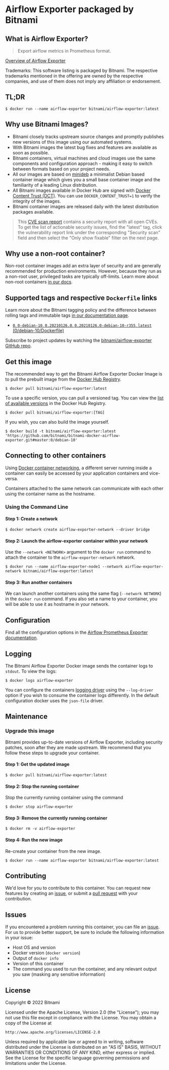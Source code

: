 # Airflow Exporter packaged by Bitnami

## What is Airflow Exporter?

> Export airflow metrics in Prometheus format.

[Overview of Airflow Exporter](https://github.com/PBWebMedia/airflow-prometheus-exporter)

Trademarks: This software listing is packaged by Bitnami. The respective trademarks mentioned in the offering are owned by the respective companies, and use of them does not imply any affiliation or endorsement.

## TL;DR

```console
$ docker run --name airflow-exporter bitnami/airflow-exporter:latest
```

## Why use Bitnami Images?

* Bitnami closely tracks upstream source changes and promptly publishes new versions of this image using our automated systems.
* With Bitnami images the latest bug fixes and features are available as soon as possible.
* Bitnami containers, virtual machines and cloud images use the same components and configuration approach - making it easy to switch between formats based on your project needs.
* All our images are based on [minideb](https://github.com/bitnami/minideb) a minimalist Debian based container image which gives you a small base container image and the familiarity of a leading Linux distribution.
* All Bitnami images available in Docker Hub are signed with [Docker Content Trust (DCT)](https://docs.docker.com/engine/security/trust/content_trust/). You can use `DOCKER_CONTENT_TRUST=1` to verify the integrity of the images.
* Bitnami container images are released daily with the latest distribution packages available.

> This [CVE scan report](https://quay.io/repository/bitnami/airflow-exporter?tab=tags) contains a security report with all open CVEs. To get the list of actionable security issues, find the "latest" tag, click the vulnerability report link under the corresponding "Security scan" field and then select the "Only show fixable" filter on the next page.

## Why use a non-root container?

Non-root container images add an extra layer of security and are generally recommended for production environments. However, because they run as a non-root user, privileged tasks are typically off-limits. Learn more about non-root containers [in our docs](https://docs.bitnami.com/tutorials/work-with-non-root-containers/).

## Supported tags and respective `Dockerfile` links

Learn more about the Bitnami tagging policy and the difference between rolling tags and immutable tags [in our documentation page](https://docs.bitnami.com/tutorials/understand-rolling-tags-containers/).


* [`0`, `0-debian-10`, `0.20210126.0`, `0.20210126.0-debian-10-r355`, `latest` (0/debian-10/Dockerfile)](https://github.com/bitnami/bitnami-docker-airflow-exporter/blob/0.20210126.0-debian-10-r355/0/debian-10/Dockerfile)

Subscribe to project updates by watching the [bitnami/airflow-exporter GitHub repo](https://github.com/bitnami/bitnami-docker-airflow-exporter).

## Get this image

The recommended way to get the Bitnami Airflow Exporter Docker Image is to pull the prebuilt image from the [Docker Hub Registry](https://hub.docker.com/r/bitnami/airflow-exporter).

```console
$ docker pull bitnami/airflow-exporter:latest
```

To use a specific version, you can pull a versioned tag. You can view the [list of available versions](https://hub.docker.com/r/bitnami/airflow-exporter/tags/) in the Docker Hub Registry.

```console
$ docker pull bitnami/airflow-exporter:[TAG]
```

If you wish, you can also build the image yourself.

```console
$ docker build -t bitnami/airflow-exporter:latest 'https://github.com/bitnami/bitnami-docker-airflow-exporter.git#master:0/debian-10'
```

## Connecting to other containers

Using [Docker container networking](https://docs.docker.com/engine/userguide/networking/), a different server running inside a container can easily be accessed by your application containers and vice-versa.

Containers attached to the same network can communicate with each other using the container name as the hostname.

### Using the Command Line

#### Step 1: Create a network

```console
$ docker network create airflow-exporter-network --driver bridge
```

#### Step 2: Launch the airflow-exporter container within your network

Use the `--network <NETWORK>` argument to the `docker run` command to attach the container to the `airflow-exporter-network` network.

```console
$ docker run --name airflow-exporter-node1 --network airflow-exporter-network bitnami/airflow-exporter:latest
```

#### Step 3: Run another containers

We can launch another containers using the same flag (`--network NETWORK`) in the `docker run` command. If you also set a name to your container, you will be able to use it as hostname in your network.

## Configuration

Find all the configuration options in the [Airflow Prometheus Exporter documentation](https://github.com/PBWebMedia/airflow-prometheus-exporter#run).

## Logging

The Bitnami Airflow Exporter Docker image sends the container logs to `stdout`. To view the logs:

```console
$ docker logs airflow-exporter
```

You can configure the containers [logging driver](https://docs.docker.com/engine/admin/logging/overview/) using the `--log-driver` option if you wish to consume the container logs differently. In the default configuration docker uses the `json-file` driver.

## Maintenance

### Upgrade this image

Bitnami provides up-to-date versions of Airflow Exporter, including security patches, soon after they are made upstream. We recommend that you follow these steps to upgrade your container.

#### Step 1: Get the updated image

```console
$ docker pull bitnami/airflow-exporter:latest
```

#### Step 2: Stop the running container

Stop the currently running container using the command

```console
$ docker stop airflow-exporter
```

#### Step 3: Remove the currently running container

```console
$ docker rm -v airflow-exporter
```

#### Step 4: Run the new image

Re-create your container from the new image.

```console
$ docker run --name airflow-exporter bitnami/airflow-exporter:latest
```

## Contributing

We'd love for you to contribute to this container. You can request new features by creating an [issue](https://github.com/bitnami/bitnami-docker-airflow-exporter/issues), or submit a [pull request](https://github.com/bitnami/bitnami-docker-airflow-exporter/pulls) with your contribution.

## Issues

If you encountered a problem running this container, you can file an [issue](https://github.com/bitnami/bitnami-docker-airflow-exporter/issues/new). For us to provide better support, be sure to include the following information in your issue:

- Host OS and version
- Docker version (`docker version`)
- Output of `docker info`
- Version of this container
- The command you used to run the container, and any relevant output you saw (masking any sensitive information)

## License

Copyright &copy; 2022 Bitnami

Licensed under the Apache License, Version 2.0 (the "License");
you may not use this file except in compliance with the License.
You may obtain a copy of the License at

    http://www.apache.org/licenses/LICENSE-2.0

Unless required by applicable law or agreed to in writing, software
distributed under the License is distributed on an "AS IS" BASIS,
WITHOUT WARRANTIES OR CONDITIONS OF ANY KIND, either express or implied.
See the License for the specific language governing permissions and
limitations under the License.
